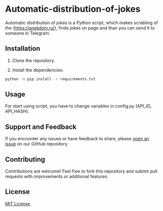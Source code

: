 # Automatic-distribution-of-jokes

Automatic distribution of jokes is a Python script, which makes scrabling of the (https://anekdoty.ru/), finds jokes on page and than you can send it to someone in Telegram.

## Installation

1. Clone the repository.

2. Install the dependencies:

```bash
python -m pip install -r requirements.txt
```

## Usage
For start using script, you have to change variables in config.py (API_ID, API_HASH).

## Support and Feedback

If you encounter any issues or have feedback to share, please [open an issue](https://github.com/troubleShooter239/Automatic-distribution-of-jokes/issues) on our GitHub repository.

## Contributing

Contributions are welcome! Feel free to fork this repository and submit pull requests with improvements or additional features.

## License

[MIT License](LICENSE).
